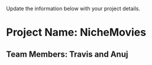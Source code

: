 Update the information below with your project details.

# Project Name: NicheMovies

## Team Members: Travis and Anuj

